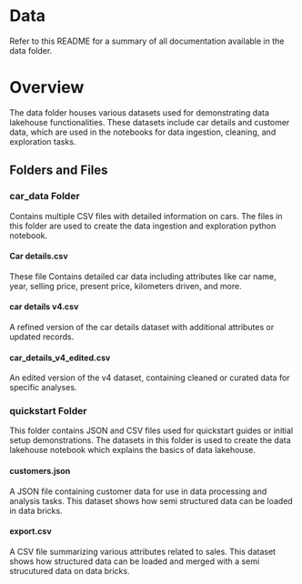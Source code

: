 # Data
Refer to this README for a summary of all documentation available in the data folder.

# Overview
The data folder houses various datasets used for demonstrating data lakehouse functionalities. These datasets include car details and customer data, which are used in the notebooks for data ingestion, cleaning, and exploration tasks.

## Folders and Files

### car_data Folder

Contains multiple CSV files with detailed information on cars. The files in this folder are used to create the data ingestion and exploration python notebook.

#### Car details.csv

These file Contains detailed car data including attributes like car name, year, selling price, present price, kilometers driven, and more.

#### car details v4.csv
A refined version of the car details dataset with additional attributes or updated records.

#### car_details_v4_edited.csv

An edited version of the v4 dataset, containing cleaned or curated data for specific analyses.

### quickstart Folder

This folder contains JSON and CSV files used for quickstart guides or initial setup demonstrations. The datasets in this folder is used to create the data lakehouse notebook which explains the basics of data lakehouse.

#### customers.json

A JSON file containing customer data for use in data processing and analysis tasks. This dataset shows how semi structured data can be loaded in data bricks.

#### export.csv

A CSV file summarizing various attributes related to sales. This dataset shows how structured data can be loaded and merged with a semi strucutured data on data bricks.
